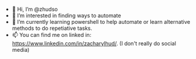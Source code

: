 - 👋 Hi, I’m @zhudso
- 👀 I’m interested in finding ways to automate
- 🌱 I’m currently learning powershell to help automate or learn alternative methods to do repetiative tasks. 
- 📫 You can find me on linked in: https://www.linkedin.com/in/zacharylhud/. (I don't really do social media)

<!---
zhudso/zhudso is a ✨ special ✨ repository because its `README.md` (this file) appears on your GitHub profile.
You can click the Preview link to take a look at your changes.
--->

